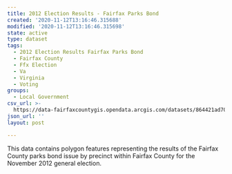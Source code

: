 ```yaml
---
title: 2012 Election Results - Fairfax Parks Bond
created: '2020-11-12T13:16:46.315688'
modified: '2020-11-12T13:16:46.315698'
state: active
type: dataset
tags:
  - 2012 Election Results Fairfax Parks Bond
  - Fairfax County
  - Ffx Election
  - Va
  - Virginia
  - Voting
groups:
  - Local Government
csv_url: >-
  https://data-fairfaxcountygis.opendata.arcgis.com/datasets/864421ad70a5489f89b518f34dc4a8f2_14.csv?outSR=%7B%22latestWkid%22%3A4269%2C%22wkid%22%3A4269%7D
json_url: ''
layout: post

---
```

This data contains polygon features representing the results of the Fairfax County parks bond issue by precinct within Fairfax County for the November 2012 general election.
